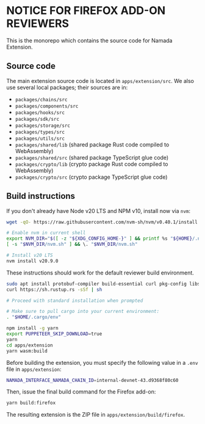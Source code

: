# NOTICE FOR FIREFOX ADD-ON REVIEWERS

This is the monorepo which contains the source code for Namada Extension.

## Source code

The main extension source code is located in `apps/extension/src`. We also use
several local packages; their sources are in:

- `packages/chains/src`
- `packages/components/src`
- `packages/hooks/src`
- `packages/sdk/src`
- `packages/storage/src`
- `packages/types/src`
- `packages/utils/src`
- `packages/shared/lib` (shared package Rust code compiled to WebAssembly)
- `packages/shared/src` (shared package TypeScript glue code)
- `packages/crypto/lib` (crypto package Rust code compiled to WebAssembly)
- `packages/crypto/src` (crypto package TypeScript glue code)

## Build instructions

If you don't already have Node v20 LTS and NPM v10, install now via `nvm`:

```bash
wget -qO- https://raw.githubusercontent.com/nvm-sh/nvm/v0.40.1/install.sh | bash

# Enable nvm in current shell
export NVM_DIR="$([ -z "${XDG_CONFIG_HOME-}" ] && printf %s "${HOME}/.nvm" || printf %s "${XDG_CONFIG_HOME}/nvm")"
[ -s "$NVM_DIR/nvm.sh" ] && \. "$NVM_DIR/nvm.sh"

# Install v20 LTS
nvm install v20.9.0
```

These instructions should work for the default reviewer build environment.

```bash
sudo apt install protobuf-compiler build-essential curl pkg-config libssl-dev binaryen
curl https://sh.rustup.rs -sSf | sh

# Proceed with standard installation when prompted

# Make sure to pull cargo into your current environment:
. "$HOME/.cargo/env"

npm install -g yarn
export PUPPETEER_SKIP_DOWNLOAD=true
yarn
cd apps/extension
yarn wasm:build
```

Before building the extension, you must specify the following value in a `.env` file in `apps/extension`:

```bash
NAMADA_INTERFACE_NAMADA_CHAIN_ID=internal-devnet-43.d9368f80c60
```

Then, issue the final build command for the Firefox add-on:

```bash
yarn build:firefox
```

The resulting extension is the ZIP file in `apps/extension/build/firefox`.
